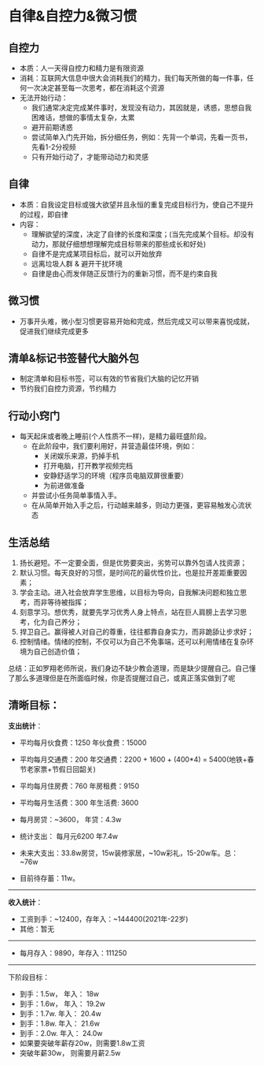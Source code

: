 # 自律&自控力&微习惯

## 自控力
* 本质：人一天得自控力和精力是有限资源
* 消耗：互联网大信息中很大会消耗我们的精力，我们每天所做的每一件事，任何一次决定甚至每一次思考，都在消耗这个资源
* 无法开始行动：
  * 我们通常决定完成某件事时，发现没有动力，其因就是，诱惑，思想自我困难话，想做的事情太复杂，太累
  * 避开前期诱惑
  * 尝试简单入门先开始，拆分细任务，例如：先背一个单词，先看一页书，先看1-2分视频
  * 只有开始行动了，才能带动动力和灵感

## 自律
* 本质：自我设定目标或强大欲望并且永恒的重复完成目标行为，使自己不提升的过程，即自律
* 内容：
    * 理解欲望的深度，决定了自律的长度和深度；(当先完成某个目标。却没有动力，那就仔细想想理解完成目标带来的那些成长和好处)
    * 自律不是完成某项目标后，就可以开始放弃
    * 远离垃圾人群 & 避开干扰环境
    * 自律是由心而发伴随正反馈行为的重新习惯，而不是约束自我

## 微习惯
* 万事开头难，微小型习惯更容易开始和完成，然后完成又可以带来喜悦成就，促进我们继续完成更多

## 清单&标记书签替代大脑外包
* 制定清单和目标书签，可以有效的节省我们大脑的记忆开销
* 节约我们自控力资源，节约精力

## 行动小窍门
* 每天起床或者晚上睡前(个人性质不一样)，是精力最旺盛阶段。
  * 在此阶段中，我们要利用好，并营造最佳环境，例如：
    * 关闭娱乐来源，扔掉手机
    * 打开电脑，打开教学视频完档
    * 安静舒适学习的环境（程序员电脑双屏很重要）
    * 为前进做准备
  * 并尝试小任务简单事情入手。
  * 在从简单开始入手之后，行动越来越多，则动力更强，更容易触发心流状态
  

## 生活总结
1. 扬长避短。不一定要全面，但是优势要突出，劣势可以靠外包请人找资源；
2. 默认习惯。每天良好的习惯，是时间花的最优性价比，也是拉开差距重要因素；
3. 学会主动。进入社会放弃学生思维，以目标为导向，自我解决问题和独立思考，而非等待被指挥；
4. 刻意学习。想优秀，就要先学习优秀人身上特点，站在巨人肩膀上去学习思考，化为自己养分；
5. 捍卫自己。赢得被人对自己的尊重，往往都靠自身实力，而非跪舔让步求好；
6. 控制情绪。情绪的控制，不仅可以为自己不免事端，还可以利用情绪在复杂环境为自己创造价值；

总结：正如罗翔老师所说，我们身边不缺少教会道理，而是缺少提醒自己。自己懂了那么多道理但是在所面临时候，你是否提醒过自己，或真正落实做到了呢


## 清晰目标：

**支出统计**：
* 平均每月伙食费：1250 年伙食费：15000
* 平均每月交通费：200 年交通费：2200 + 1600 + (400*4) = 5400(地铁+春节老家票+节假日回韶关)
* 平均每月住房费：760 年房租费：9150
* 平均每月生活费：300 年生活费: 3600
* 每月房贷：~3600， 年贷：4.3w
* 统计支出： 每月元6200  年7.4w

* 未来大支出：33.8w房贷，15w装修家居，~10w彩礼，15-20w车。总：~76w
* 目前待存蓄：11w。

----
**收入统计**：

* 工资到手：~12400，存年入：~144400(2021年-22岁)
* 其他：暂无

----
* 每月存入：9890，年存入：111250
----
下阶段目标：
* 到手：1.5w， 年入： 18w
* 到手：1.6w， 年入： 19.2w
* 到手：1.7w.  年入： 20.4w
* 到手：1.8w.  年入： 21.6w
* 到手：2.0w.  年入： 24.0w
* 如果要突破年薪存20w，则需要1.8w工资
* 突破年薪30w， 则需要月薪2.5w
